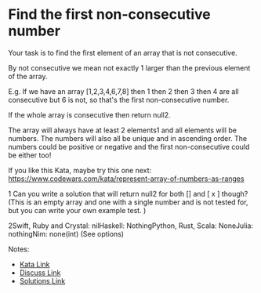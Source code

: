 # Find the first non-consecutive number

Your task is to find the first element of an array that is not consecutive.

By not consecutive we mean not exactly 1 larger than the previous element of the array.

E.g. If we have an array [1,2,3,4,6,7,8] then 1 then 2 then 3 then 4 are all consecutive but 6 is not, so that's the first non-consecutive number.

If the whole array is consecutive then return null2.

The array will always have at least 2 elements1 and all elements will be numbers. The numbers will also all be unique and in ascending order. The numbers could be positive or negative and the first non-consecutive could be either too!

If you like this Kata, maybe try this one next: https://www.codewars.com/kata/represent-array-of-numbers-as-ranges

1 Can you write a solution that will return null2 for both [] and [ x ] though?  (This is an empty array and one with a single number and is not tested for, but you can write your own example test. )

2Swift, Ruby and Crystal: nilHaskell: NothingPython, Rust, Scala: NoneJulia: nothingNim: none(int) (See options)

Notes:

- [Kata Link](https://www.codewars.com/kata/58f8a3a27a5c28d92e000144)
- [Discuss Link](https://www.codewars.com/kata/58f8a3a27a5c28d92e000144/discuss)
- [Solutions Link](https://www.codewars.com/kata/58f8a3a27a5c28d92e000144/solutions)
